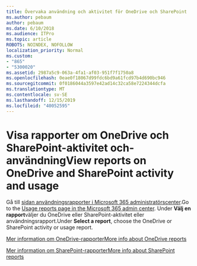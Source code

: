 ```yaml
---
title: Övervaka användning och aktivitet för OneDrive och SharePoint
ms.author: pebaum
author: pebaum
ms.date: 6/10/2018
ms.audience: ITPro
ms.topic: article
ROBOTS: NOINDEX, NOFOLLOW
localization_priority: Normal
ms.custom:
- "865"
- "5300020"
ms.assetid: 2987a5c9-063a-4fa1-af03-951f7f1750a8
ms.openlocfilehash: 0eae0f18067d99fdc6bd9a61fcd97b4d690bc946
ms.sourcegitcommit: 0f0186044a3597e42ad14c32ca58e7224344dcfa
ms.translationtype: MT
ms.contentlocale: sv-SE
ms.lasthandoff: 12/15/2019
ms.locfileid: "40052595"
---
```

# <a name="view-reports-on-onedrive-and-sharepoint-activity-and-usage"></a><span data-ttu-id="58983-102">Visa rapporter om OneDrive och SharePoint-aktivitet och-användning</span><span class="sxs-lookup"><span data-stu-id="58983-102">View reports on OneDrive and SharePoint activity and usage</span></span>

<span data-ttu-id="58983-103">Gå till [sidan användningsrapporter i Microsoft 365 administratörscenter](https://admin.microsoft.com/AdminPortal/Home).</span><span class="sxs-lookup"><span data-stu-id="58983-103">Go to the [Usage reports page in the Microsoft 365 admin center](https://admin.microsoft.com/AdminPortal/Home).</span></span> <span data-ttu-id="58983-104">Under **Välj en rapport**väljer du OneDrive eller SharePoint-aktivitet eller användningsrapport.</span><span class="sxs-lookup"><span data-stu-id="58983-104">Under **Select a report**, choose the OneDrive or SharePoint activity or usage report.</span></span>
  
[<span data-ttu-id="58983-105">Mer information om OneDrive-rapporter</span><span class="sxs-lookup"><span data-stu-id="58983-105">More info about OneDrive reports</span></span>](https://go.microsoft.com/fwlink/?linkid=875239)
  
[<span data-ttu-id="58983-106">Mer information om SharePoint-rapporter</span><span class="sxs-lookup"><span data-stu-id="58983-106">More info about SharePoint reports</span></span>](https://go.microsoft.com/fwlink/?linkid=875240)
  